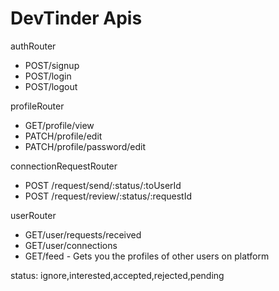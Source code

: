 # DevTinder Apis

authRouter
- POST/signup
- POST/login
- POST/logout

profileRouter
- GET/profile/view
- PATCH/profile/edit
- PATCH/profile/password/edit

connectionRequestRouter
- POST /request/send/:status/:toUserId
- POST /request/review/:status/:requestId


userRouter
- GET/user/requests/received
- GET/user/connections
- GET/feed - Gets you the profiles of other users on platform


status: ignore,interested,accepted,rejected,pending
